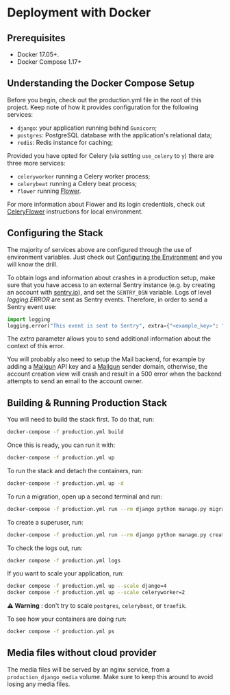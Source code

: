 # Deployment with Docker

## Prerequisites

- Docker 17.05+.
- Docker Compose 1.17+

## Understanding the Docker Compose Setup

Before you begin, check out the production.yml file in the root of this project. Keep note of how it provides configuration for the following services:

- `django`: your application running behind `Gunicorn`;
- `postgres`: PostgreSQL database with the application's relational data;
- `redis`: Redis instance for caching;

Provided you have opted for Celery (via setting `use_celery` to `y`) there are three more services:

- `celeryworker` running a Celery worker process;
- `celerybeat` running a Celery beat process;
- `flower` running [Flower](https://github.com/mher/flower).

For more information about Flower and its login credentials, check out [CeleryFlower](./developing-locally-docker.md#celery-flower) instructions for local environment.

## Configuring the Stack

The majority of services above are configured through the use of environment variables. Just check out [Configuring the Environment](./developing-locally-docker.md#configuring-the-environment) and you will know the drill.

To obtain logs and information about crashes in a production setup, make sure that you have access to an external Sentry instance (e.g. by creating an account with [sentry.io](https://sentry.io/welcome)), and set the `SENTRY_DSN` variable. Logs of level *logging.ERROR* are sent as Sentry events. Therefore, in order to send a Sentry event use:

```python
import logging
logging.error("This event is sent to Sentry", extra={"<example_key>": "<example_value>"})
```

The *extra* parameter allows you to send additional information about the context of this error.

You will probably also need to setup the Mail backend, for example by adding a [Mailgun](https://mailgun.com/) API key and a [Mailgun](https://mailgun.com/) sender domain, otherwise, the account creation view will crash and result in a 500 error when the backend attempts to send an email to the account owner.

## Building & Running Production Stack

You will need to build the stack first. To do that, run:

```bash
docker-compose -f production.yml build
```

Once this is ready, you can run it with:

```bash
docker-compose -f production.yml up
```

To run the stack and detach the containers, run:

```bash
docker-compose -f production.yml up -d
```

To run a migration, open up a second terminal and run:

```bash
docker-compose -f production.yml run --rm django python manage.py migrate
```

To create a superuser, run:

```bash
docker-compose -f production.yml run --rm django python manage.py createsuperuser
```

To check the logs out, run:

```bash
docker compose -f production.yml logs
```

If you want to scale your application, run:

```bash
docker compose -f production.yml up --scale django=4
docker compose -f production.yml up --scale celeryworker=2
```

**⚠ Warning** : don't try to scale `postgres`, `celerybeat`, or `traefik`.

To see how your containers are doing run:

```bash
docker compose -f production.yml ps
```

## Media files without cloud provider

The media files will be served by an nginx service, from a `production_django_media` volume. Make sure to keep this around to avoid losing any media files.
